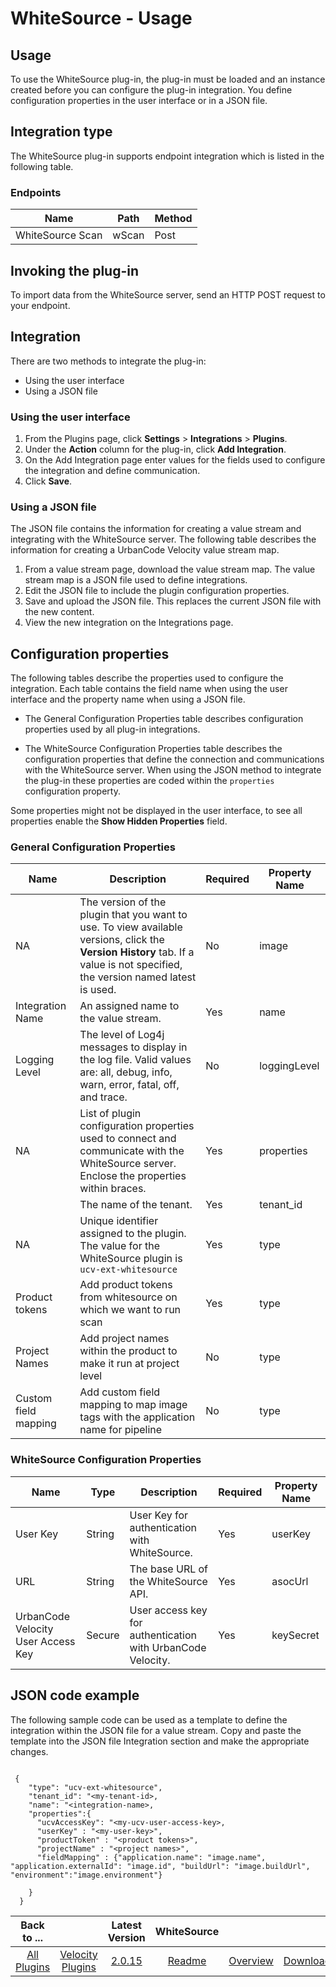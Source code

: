 
# WhiteSource - Usage

## Usage


To use the WhiteSource plug-in, the plug-in must be loaded and an instance created before you can configure the plug-in integration. 
You define configuration properties in the user interface or in a JSON file.


## Integration type

The WhiteSource plug-in supports endpoint integration which is listed in the following table.

### Endpoints

| Name             | Path  | Method |
| ---------------- | ----- | ------ |
| WhiteSource Scan | wScan | Post   |


## Invoking the plug-in


To import data from the WhiteSource server, send an HTTP POST request to your endpoint.


## Integration

There are two
methods to integrate the plug-in:

* Using the user interface
* Using a JSON file


### Using the user interface

1. From the Plugins page, click **Settings** > **Integrations** > **Plugins**.
2. Under the **Action** column for the plug-in, click **Add Integration**.
3. On the Add Integration page enter values for the fields used to configure the integration and
define communication.
4. Click **Save**.


### Using a JSON file

The JSON file contains the information for creating a value stream and 
integrating with the WhiteSource server. The following table describes the information for creating a UrbanCode Velocity value stream map.

1. From a value stream page, download the value stream map. 
The value stream map is a JSON file used to define integrations.
2. Edit the JSON file to include the plugin configuration properties.
3. Save and upload the JSON file. This replaces the current JSON file with the new content.
4. View the new integration on the Integrations page.


## Configuration properties

The following tables describe the properties used to configure the integration. 
Each table contains the field name when using the user interface and the property name when using a JSON file.

* The General Configuration Properties table describes configuration properties used by all plug-in integrations.

* The WhiteSource Configuration Properties table describes the configuration properties that define the connection and communications with the WhiteSource server. 
When using the JSON method to integrate the plug-in these properties are coded within the `properties` configuration property.


Some properties might not be displayed in the user interface, to see all properties enable the **Show Hidden Properties** field.

### General Configuration Properties

| Name | Description | Required | Property Name |
| --- | --- | ---| --- |
| NA                   | The version of the plugin that you want to use. To view available versions, click the **Version History** tab. If a value is not specified, the version named latest is used. | No  | image        |
| Integration Name     | An assigned name to the value stream.                                                                                                                                     | Yes | name         |
| Logging Level        | The level of Log4j messages to display in the log file. Valid values are: all, debug, info, warn, error, fatal, off, and trace.                                           | No  | loggingLevel |
| NA                   | List of plugin configuration properties used to connect and communicate with the WhiteSource server. Enclose the properties within braces.                                | Yes | properties   |
|                      | The name of the tenant.                                                                                                                                                   | Yes | tenant\_id   |
| NA                   | Unique identifier assigned to the plugin. The value for the WhiteSource plugin is `ucv-ext-whitesource`                                                                   | Yes | type         |
| Product tokens       | Add product tokens from whitesource on which we want to run scan                                                                                                          | Yes | type         |
| Project Names        | Add project names within the product to make it run at project level                                                                                                      | No  | type         |
| Custom field mapping | Add custom field mapping to map image tags with the application name for pipeline                                                                                         | No  | type         |

### WhiteSource Configuration Properties

| Name | Type | Description | Required | Property Name |
| --- | --- | ---| --- | --- |
| User Key                       | String | User Key for authentication with WhiteSource.           | Yes | userKey   |
| URL                            | String | The base URL of the WhiteSource API.                    | Yes | asocUrl   |
| UrbanCode Velocity User Access Key | Secure | User access key for authentication with UrbanCode Velocity. | Yes | keySecret |


## JSON code example

The following sample code can be used as a template to define the integration within the JSON file for a value stream. 
Copy and paste the template into the JSON file Integration section and make the appropriate changes.

```

 {
    "type": "ucv-ext-whitesource",
    "tenant_id": "<my-tenant-id>,
    "name": "<integration-name>,
    "properties":{
      "ucvAccessKey": "<my-ucv-user-access-key>,
      "userKey" : "<my-user-key>",
      "productToken" : "<product tokens>",
      "projectName" : "<project names>",
      "fieldMapping" : {"application.name": "image.name", "application.externalId": "image.id", "buildUrl": "image.buildUrl", "environment":"image.environment"}

    }
  }

```


|Back to ...||Latest Version|WhiteSource |||
| :---: | :---: | :---: | :---: | :---: | :---: |
|[All Plugins](../../index.md)|[Velocity Plugins](../README.md)|[2.0.15](https://raw.githubusercontent.com/UrbanCode/IBM-UCV-PLUGINS/main/files/ucv-ext-whitesource/ucv-ext-whitesource-2.0.15.tar.zip)|[Readme](README.md)|[Overview](overview.md)|[Downloads](downloads.md)|
